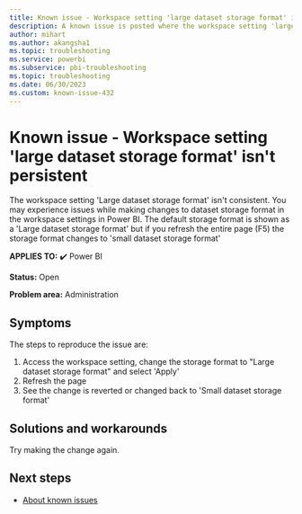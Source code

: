 ```yaml
---
title: Known issue - Workspace setting 'large dataset storage format' isn't persistent
description: A known issue is posted where the workspace setting 'large dataset storage format' isn't persistent
author: mihart
ms.author: akangsha1
ms.topic: troubleshooting  
ms.service: powerbi
ms.subservice: pbi-troubleshooting
ms.topic: troubleshooting  
ms.date: 06/30/2023
ms.custom: known-issue-432
---
```


# Known issue - Workspace setting 'large dataset storage format' isn't persistent 

The workspace setting 'Large dataset storage format' isn't consistent. You may experience issues while making changes to dataset storage format in the workspace settings in Power BI. The default storage format is shown as a 'Large dataset storage format' but if you refresh the entire page (F5) the storage format changes to 'small dataset storage format'

**APPLIES TO:** ✔️ Power BI

**Status:** Open

**Problem area:** Administration

## Symptoms

The steps to reproduce the issue are:

1. Access the workspace setting, change the storage format to "Large dataset storage format" and select 'Apply'
2. Refresh the page
3. See the change is reverted or changed back to 'Small dataset storage format'

## Solutions and workarounds

Try making the change again.

## Next steps

- [About known issues](/power-bi/troubleshoot/known-issues/power-bi-known-issues)
